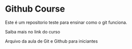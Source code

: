 # Github Course

Este é um repositorio teste para ensinar como o git funciona. 

Saiba mais no link do curso

Arquivo da aula de Git e Github para iniciantes
